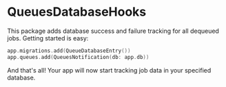 # QueuesDatabaseHooks

This package adds database success and failure tracking for all dequeued jobs. Getting started is easy:

```swift
app.migrations.add(QueueDatabaseEntry())
app.queues.add(QueuesNotification(db: app.db))
```

And that's all! Your app will now start tracking job data in your specified database.
